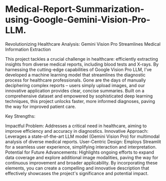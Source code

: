 # Medical-Report-Summarization-using-Google-Gemini-Vision-Pro-LLM.
Revolutionizing Healthcare Analysis: Gemini Vision Pro Streamlines Medical Information Extraction

This project tackles a crucial challenge in healthcare: efficiently extracting insights from diverse medical reports, including blood tests and X-rays. By harnessing the cutting-edge capabilities of Google Vision Pro LLM, I've developed a machine learning model that streamlines the diagnostic process for healthcare professionals. Gone are the days of manually deciphering complex reports – users simply upload images, and our innovative application provides clear, concise summaries. Built on a comprehensive dataset and empowered by sophisticated deep learning techniques, this project unlocks faster, more informed diagnoses, paving the way for improved patient care.

Key Strengths:

Impactful Problem: Addresses a critical need in healthcare, aiming to improve efficiency and accuracy in diagnostics.
Innovative Approach: Leverages a state-of-the-art LLM model (Gemini Vision Pro) for multimodal analysis of diverse medical reports.
User-Centric Design: Employs Streamlit for a seamless user experience, simplifying interaction and interpretation.
Potential for Future Advancements: Highlights ongoing efforts to expand data coverage and explore additional image modalities, paving the way for continuous improvement and broader applicability.
By incorporating these elements, you can create a compelling and innovative description that effectively showcases the project's significance and potential impact.


